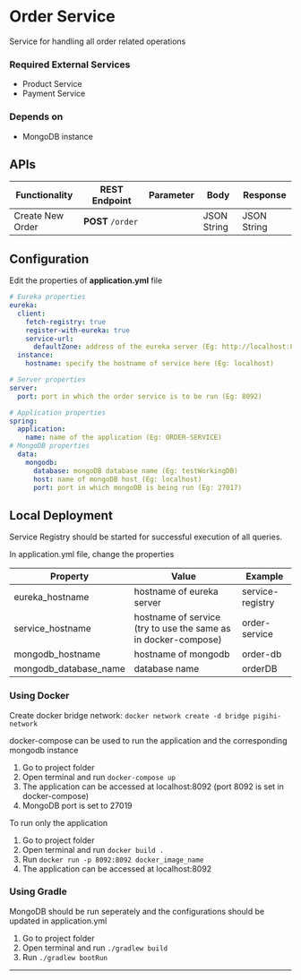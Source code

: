 # Order Service

Service for handling all order related operations

### Required External Services

- Product Service
- Payment Service

### Depends on

- MongoDB instance

## APIs

| Functionality | REST Endpoint | Parameter | Body | Response |
| --- | --- | --- | --- | --- |
| Create New Order | **POST** `/order` |     | JSON String | JSON String |

## Configuration

Edit the properties of **application.yml** file

```yaml
# Eureka properties
eureka:
  client:
    fetch-registry: true
    register-with-eureka: true
    service-url:
      defaultZone: address of the eureka server (Eg: http://localhost:8761/eureka)
  instance:
    hostname: specify the hostname of service here (Eg: localhost)

# Server properties
server:
  port: port in which the order service is to be run (Eg: 8092)

# Application properties
spring:
  application:
    name: name of the application (Eg: ORDER-SERVICE)
# MongoDB properties
  data:
    mongodb:
      database: mongoDB database name (Eg: testWorkingDB)
      host: name of mongoDB host (Eg: localhost)
      port: port in which mongoDB is being run (Eg: 27017)
```

## Local Deployment

Service Registry should be started for successful execution of all queries.

In application.yml file, change the properties

| Property | Value | Example |
| --- | --- | --- |
| eureka_hostname | hostname of eureka server | service-registry |
| service_hostname | hostname of service (try to use the same as in docker-compose) | order-service |
| mongodb_hostname | hostname of mongodb | order-db |
| mongodb\_database\_name | database name | orderDB |

### Using Docker

Create docker bridge network: `docker network create -d bridge pigihi-network`

docker-compose can be used to run the application and the corresponding mongodb instance

1.  Go to project folder
2.  Open terminal and run `docker-compose up`
3.  The application can be accessed at localhost:8092 (port 8092 is set in docker-compose)
4.  MongoDB port is set to 27019

To run only the application

1.  Go to project folder
2.  Open terminal and run `docker build .`
3.  Run `docker run -p 8092:8092 docker_image_name`
4.  The application can be accessed at localhost:8092

### Using Gradle

MongoDB should be run seperately and the configurations should be updated in application.yml

1.  Go to project folder
2.  Open terminal and run `./gradlew build`
3.  Run `./gradlew bootRun`

* * *
